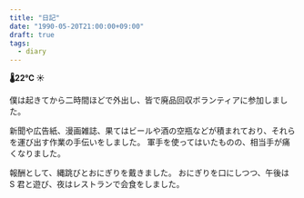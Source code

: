 ```yaml
---
title: "日記"
date: "1990-05-20T21:00:00+09:00"
draft: true
tags:
  - diary
---
```


__🌡22℃ ☀__

僕は起きてから二時間ほどで外出し、皆で廃品回収ボランティアに参加しました。

新聞や広告紙、漫画雑誌、果てはビールや酒の空瓶などが積まれており、それらを運び出す作業の手伝いをしました。
軍手を使ってはいたものの、相当手が痛くなりました。

報酬として、縄跳びとおにぎりを戴きました。
おにぎりを口にしつつ、午後は S 君と遊び、夜はレストランで会食をしました。
